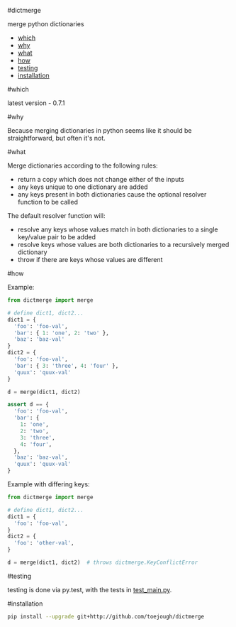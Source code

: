 #dictmerge

merge python dictionaries

- [which](#which)
- [why](#why)
- [what](#what)
- [how](#how)
- [testing](#testing)
- [installation](#installation)

#which

latest version - 0.7.1

#why

Because merging dictionaries in python seems like it should be straightforward, but often it's not.

#what

Merge dictionaries according to the following rules:
* return a copy which does not change either of the inputs
* any keys unique to one dictionary are added
* any keys present in both dictionaries cause the optional resolver function to be called

The default resolver function will:
* resolve any keys whose values match in both dictionaries to a single key/value pair to be added
* resolve keys whose values are both dictionaries to a recursively merged dictionary
* throw if there are keys whose values are different

#how

Example:
```python
from dictmerge import merge

# define dict1, dict2...
dict1 = {
  'foo': 'foo-val',
  'bar': { 1: 'one', 2: 'two' },
  'baz': 'baz-val'
}
dict2 = {
  'foo': 'foo-val',
  'bar': { 3: 'three', 4: 'four' },
  'quux': 'quux-val'
}

d = merge(dict1, dict2)

assert d == {
  'foo': 'foo-val',
  'bar': {
    1: 'one',
    2: 'two',
    3: 'three',
    4: 'four',
  },
  'baz': 'baz-val',
  'quux': 'quux-val'
}
```

Example with differing keys:
```python
from dictmerge import merge

# define dict1, dict2...
dict1 = {
  'foo': 'foo-val',
}
dict2 = {
  'foo': 'other-val',
}

d = merge(dict1, dict2)  # throws dictmerge.KeyConflictError
```

#testing

testing is done via py.test, with the tests in [test_main.py](https://github.com/toejough/dictmerge/blob/master/test_main.py).

#installation
```sh
pip install --upgrade git+http://github.com/toejough/dictmerge
```

